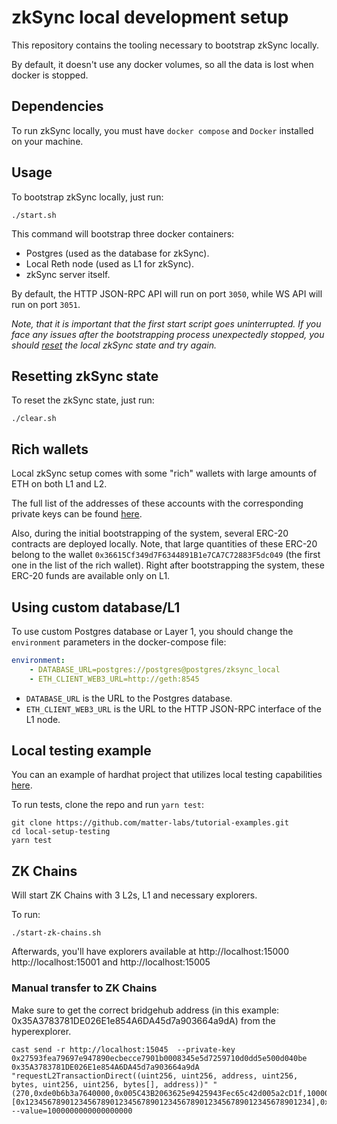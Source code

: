 # zkSync local development setup

This repository contains the tooling necessary to bootstrap zkSync locally.

By default, it doesn't use any docker volumes, so all the data is lost when docker is stopped.

## Dependencies

To run zkSync locally, you must have `docker compose` and `Docker` installed on your machine. 

## Usage

To bootstrap zkSync locally, just run:

```shell
./start.sh
```

This command will bootstrap three docker containers:
- Postgres (used as the database for zkSync).
- Local Reth node (used as L1 for zkSync).
- zkSync server itself.

By default, the HTTP JSON-RPC API will run on port `3050`, while WS API will run on port `3051`. 

*Note, that it is important that the first start script goes uninterrupted. If you face any issues after the bootstrapping process unexpectedly stopped, you should [reset](#resetting-zksync-state) the local zkSync state and try again.* 

## Resetting zkSync state

To reset the zkSync state, just run:

```shell
./clear.sh
```


## Rich wallets

Local zkSync setup comes with some "rich" wallets with large amounts of ETH on both L1 and L2.

The full list of the addresses of these accounts with the corresponding private keys can be found [here](./rich-wallets.json).

Also, during the initial bootstrapping of the system, several ERC-20 contracts are deployed locally. Note, that large quantities of these ERC-20 belong to the wallet `0x36615Cf349d7F6344891B1e7CA7C72883F5dc049` (the first one in the list of the rich wallet). Right after bootstrapping the system, these ERC-20 funds are available only on L1.

## Using custom database/L1

To use custom Postgres database or Layer 1, you should change the `environment` parameters in the docker-compose file:

```yml
environment:
    - DATABASE_URL=postgres://postgres@postgres/zksync_local
    - ETH_CLIENT_WEB3_URL=http://geth:8545
```

- `DATABASE_URL` is the URL to the Postgres database.
- `ETH_CLIENT_WEB3_URL` is the URL to the HTTP JSON-RPC interface of the L1 node.

## Local testing example

You can an example of hardhat project that utilizes local testing capabilities [here](https://github.com/matter-labs/tutorial-examples/tree/main/local-setup-testing).

To run tests, clone the repo and run `yarn test`:

```shell
git clone https://github.com/matter-labs/tutorial-examples.git
cd local-setup-testing
yarn test
```



## ZK Chains

Will start ZK Chains with 3 L2s, L1 and necessary explorers.

To run:

```shell
./start-zk-chains.sh
```

Afterwards, you'll have explorers available at http://localhost:15000 http://localhost:15001 and http://localhost:15005


### Manual transfer to ZK Chains


Make sure to get the correct bridgehub address (in this example: 0x35A3783781DE026E1e854A6DA45d7a903664a9dA) from the hyperexplorer.

 ```shell
 cast send -r http://localhost:15045  --private-key 0x27593fea79697e947890ecbecce7901b0008345e5d7259710d0dd5e500d040be 0x35A3783781DE026E1e854A6DA45d7a903664a9dA "requestL2TransactionDirect((uint256, uint256, address, uint256, bytes, uint256, uint256, bytes[], address))" "(270,0xde0b6b3a7640000,0x005C43B2063625e9425943Fec65c42d005a2cD1f,10000000000000,"",10000000,800,[0x1234567890123456789012345678901234567890123456789012345678901234],0x005C43B2063625e9425943Fec65c42d005a2cD1f)" --value=1000000000000000000
 ```